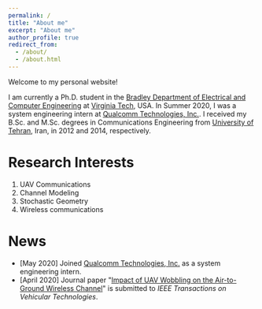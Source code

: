 ```yaml
---
permalink: /
title: "About me"
excerpt: "About me"
author_profile: true
redirect_from: 
  - /about/
  - /about.html
---
```


Welcome to my personal website!

I am currently a Ph.D. student in the [Bradley Department of Electrical and Computer Engineering](https://ece.vt.edu) at [Virginia Tech](https://vt.edu), USA. In Summer 2020, I was a system engineering intern at [Qualcomm Technologies, Inc.](https://www.qualcomm.com). I received my B.Sc. and M.Sc. degrees in Communications Engineering from [University of Tehran](https://ut.ac.ir/en), Iran, in 2012 and 2014, respectively.

Research Interests
======
1. UAV Communications
2. Channel Modeling
3. Stochastic Geometry
4. Wireless communications


News
======

* [May 2020] Joined [Qualcomm Technologies, Inc.](https://www.qualcomm.com) as a system engineering intern.
* [April 2020] Journal paper "[Impact of UAV Wobbling on the Air-to-Ground Wireless Channel](https://arxiv.org/abs/2004.02771)" is submitted to *IEEE Transactions on Vehicular Technologies*.
